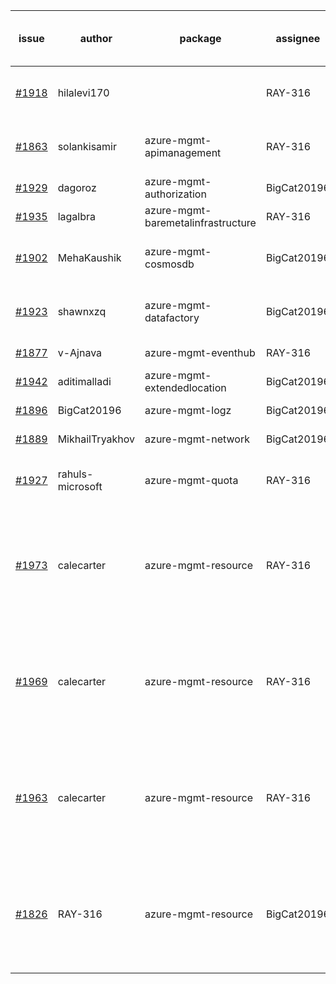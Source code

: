 | issue | author | package | assignee | bot advice | created date of issue | delay from created date |
| ------ | ------ | ------ | ------ | ------ | ------ | :-----: |
| [#1918](https://github.com/Azure/sdk-release-request/issues/1918) | hilalevi170 |   | RAY-316 | delay for a long time and better to handle now. | 2021-09-03 | 11 |
| [#1863](https://github.com/Azure/sdk-release-request/issues/1863) | solankisamir | azure-mgmt-apimanagement | RAY-316 | delay for a long time and better to handle now. | 2021-08-19 | 26 |
| [#1929](https://github.com/Azure/sdk-release-request/issues/1929) | dagoroz | azure-mgmt-authorization | BigCat20196 |   | 2021-09-07 | 6 |
| [#1935](https://github.com/Azure/sdk-release-request/issues/1935) | lagalbra | azure-mgmt-baremetalinfrastructure | RAY-316 |   | 2021-09-09 | 4 |
| [#1902](https://github.com/Azure/sdk-release-request/issues/1902) | MehaKaushik | azure-mgmt-cosmosdb | BigCat20196 | auto reply failed, Please intervene manually !! | 2021-08-30 | 14 |
| [#1923](https://github.com/Azure/sdk-release-request/issues/1923) | shawnxzq | azure-mgmt-datafactory | BigCat20196 | delay for a long time and better to handle now. | 2021-09-03 | 10 |
| [#1877](https://github.com/Azure/sdk-release-request/issues/1877) | v-Ajnava | azure-mgmt-eventhub | RAY-316 |   | 2021-08-20 | 24 |
| [#1942](https://github.com/Azure/sdk-release-request/issues/1942) | aditimalladi | azure-mgmt-extendedlocation | BigCat20196 |   | 2021-09-10 | 3 |
| [#1896](https://github.com/Azure/sdk-release-request/issues/1896) | BigCat20196 | azure-mgmt-logz | BigCat20196 |   | 2021-08-30 | 15 |
| [#1889](https://github.com/Azure/sdk-release-request/issues/1889) | MikhailTryakhov | azure-mgmt-network | BigCat20196 |   | 2021-08-26 | 18 |
| [#1927](https://github.com/Azure/sdk-release-request/issues/1927) | rahuls-microsoft | azure-mgmt-quota | RAY-316 | delay for a long time and better to handle now. | 2021-09-03 | 10 |
| [#1973](https://github.com/Azure/sdk-release-request/issues/1973) | calecarter | azure-mgmt-resource | RAY-316 | Warning:There is duplicated issue for azure-mgmt-resource. new issue and better to confirm quickly. | 2021-09-14 | 0 |
| [#1969](https://github.com/Azure/sdk-release-request/issues/1969) | calecarter | azure-mgmt-resource | RAY-316 | Warning:There is duplicated issue for azure-mgmt-resource. new issue and better to confirm quickly. | 2021-09-14 | 0 |
| [#1963](https://github.com/Azure/sdk-release-request/issues/1963) | calecarter | azure-mgmt-resource | RAY-316 | Warning:There is duplicated issue for azure-mgmt-resource. new issue and better to confirm quickly. | 2021-09-14 | 0 |
| [#1826](https://github.com/Azure/sdk-release-request/issues/1826) | RAY-316 | azure-mgmt-resource | BigCat20196 | Warning:There is duplicated issue for azure-mgmt-resource. new issue and better to confirm quickly. | 2021-08-03 | 42 |
